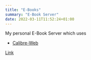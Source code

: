 ```yaml
---
title: "E-Books"
summary: "E-Book Server"
date: 2022-03-11T11:52:24+01:00
---
```


My personal E-Book Server which uses

+ [Calibre-Web](https://github.com/janeczku/calibre-web)

[Link](https://book.derchef.site)
